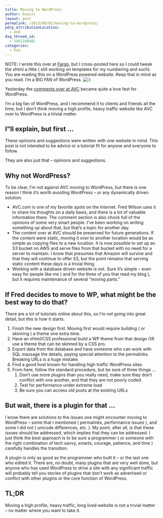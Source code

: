 ```yaml
---
title: Moving to WordPress
author: bsoist
layout: post
permalink: /2013/08/02/moving-to-wordpress/
pdrp_attributionLocation:
  - end
dsq_thread_id:
  - 1561168481
categories:
  - Fun
---
```

NOTE: I wrote this over at [Fargo][1], but I cross-posted here so I could tweak the xhtml a little ( still working on templates for my numbering and such). You are reading this on a WordPress powered website. Keep that in mind as you read. I&#8217;m a BIG FAN of WordPress. <img src='http://archive.whsjr.soistmann.com/oped/wp-includes/images/smilies/icon_smile.gif' alt=':)' class='wp-smiley' /> 

Yesterday the [comments over at AVC][2] became quite a love fest for WordPress.

I&#8217;m a big fan of WordPress, and I recommend it to clients and friends all the time, but I don&#8217;t think moving a high profile, heavy traffic website like AVC over to WordPress is a trivial matter.

## I&#8221;ll explain, but first &#8230;

These opinions and suggestions were written with one website in mind. This post is not intended to be advice or a tutorial fit for anyone and everyone to follow.

They are also just that &#8211; opinions and suggestions.

## Why not WordPress?

To be clear, I&#8217;m not against AVC moving to WordPress, but there is one reason I think it&#8217;s worth avoiding WordPress &#8211; or any dynamically driven solution.

  * AVC.com is one of my favorite spots on the Internet. Fred Wilson uses it to share his thoughts on a daily basis, and there is a lot of valuable information there. The comment section is also chock full of the opinions of some very smart people. I&#8217;ve been working on writing something up about that, but that&#8217;s a topic for another day.
  * The content over at AVC should be preserved for future generations. If the content were static, moving it over to another location would be as simple as copying files to a new location. It is now possible to set up an S3 bucket on AWS and serve files from that bucket with no need for a server to maintain. I know that presumes that Amazon will survive and that they will continue to offer S3, but the point remains that serving static content these days is a trivial thing.
  * Working with a database driven website is not. Sure it&#8217;s simple &#8211; even easy for people like me ( and for the three of you that read my blog ), but it requires maintenance of several &#8220;moving parts.&#8221;

## If Fred decides to move to WP, what might be the best way to do that?

There are a lot of tutorials online about this, so I&#8217;m not going into great detail, but this is how it starts.

  1. Finish the new design first. Moving first would require building ( or skinning ) a theme one extra time.
  2. Have an xhtml/CSS professional build a WP theme from that design OR use a theme that can be skinned by a CSS pro.
  3. Export data from the database and have someone who can work with SQL massage the details, paying special attention to the permalinks. Breaking URLs is a huge mistake.
  4. Find a good host known for handling high traffic WordPress sites.
  5. From here, follow the standard procedure, but be sure of three things &#8230; 
      1. Don&#8217;t use more plugins than you really need, make sure they don&#8217;t conflict with one another, and that they are not poorly coded.
      2. Test for performance under extreme load
      3. Be sure you can access old posts at the existing URLs

## But wait, there is a plugin for that &#8230;

I know there are solutions to the issues one might encounter moving to WordPress &#8211; some that I mentioned ( permalinks, performance issues ), and some I did not ( unicode differences, etc. ). My point, after all, is that these issues should be addressed, which implies that they can be addressed. I just think the best approach is to be sure a programmer ( or someone with the right combination of tech savvy, smarts, courage, patience, and time ) carefully handles the transition.

A plugin is only as good as the programmer who built it &#8211; or the last one who edited it. There are, no doubt, many plugins that are very well done, but anyone who has used WordPress to drive a site with any significant traffic will probably tell you stories of plugins that don&#8217;t work as advertised or conflict with other plugins or the core function of WordPress.

## TL;DR

Moving a high profile, heavy traffic, long lived website is not a trivial matter &#8211; no matter where you want to take it.

 [1]: http://bsoist.smallpict.com/2013/08/02/movingToWordpress
 [2]: http://www.avc.com/a_vc/2013/08/a-table-of-contents-for-mba-mondays.html#comments